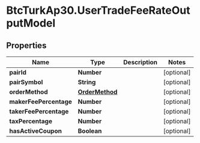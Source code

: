 # BtcTurkAp30.UserTradeFeeRateOutputModel

## Properties
Name | Type | Description | Notes
------------ | ------------- | ------------- | -------------
**pairId** | **Number** |  | [optional] 
**pairSymbol** | **String** |  | [optional] 
**orderMethod** | [**OrderMethod**](OrderMethod.md) |  | [optional] 
**makerFeePercentage** | **Number** |  | [optional] 
**takerFeePercentage** | **Number** |  | [optional] 
**taxPercentage** | **Number** |  | [optional] 
**hasActiveCoupon** | **Boolean** |  | [optional] 

